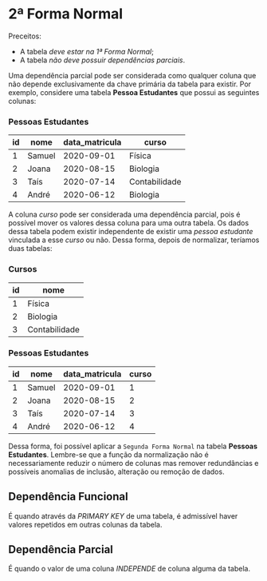 # 2ª Forma Normal
Preceitos:
- A tabela *deve estar na 1ª Forma Normal*;
- A tabela *não deve possuir dependências parciais*.

Uma dependência parcial pode ser considerada como qualquer coluna que não depende exclusivamente da chave primária da tabela para existir. Por exemplo, considere uma tabela **Pessoa Estudantes** que possui as seguintes colunas:
### Pessoas Estudantes
| id  | 	nome  |	data_matricula |	curso |
|-----|---------|----------------|--------|
| 1   |	Samuel  |	  2020-09-01   | Física |
| 2   |	Joana   |	  2020-08-15   | Biologia |
| 3   |	Taís    |	  2020-07-14   | Contabilidade |
| 4   |	André   |	  2020-06-12   | Biologia |

A coluna *curso* pode ser considerada uma dependência parcial, pois é possível mover os valores dessa coluna para uma outra tabela. Os dados dessa tabela podem existir independente de existir uma *pessoa estudante* vinculada a esse *curso* ou não. Dessa forma, depois de normalizar, teríamos duas tabelas:
### Cursos
| id | nome |
|----|------|
| 1  | Física |
| 2  | Biologia |
| 3  | Contabilidade |

### Pessoas Estudantes
| id  | 	nome  |	data_matricula |	curso |
|-----|---------|----------------|--------|
| 1   |	Samuel  |	  2020-09-01   |   1    |
| 2   |	Joana   |	  2020-08-15   |   2    |
| 3   |	Taís    |	  2020-07-14   |   3    |
| 4   |	André   |	  2020-06-12   |   4    |


Dessa forma, foi possível aplicar a `Segunda Forma Normal` na tabela **Pessoas Estudantes**. Lembre-se que a função da normalização não é necessariamente reduzir o número de colunas mas remover redundâncias e possíveis anomalias de inclusão, alteração ou remoção de dados.


## Dependência Funcional
É quando através da *PRIMARY KEY* de uma tabela, é admissível haver valores repetidos em outras colunas da tabela.


## Dependência Parcial
É quando o valor de uma coluna *INDEPENDE* de coluna alguma da tabela.
